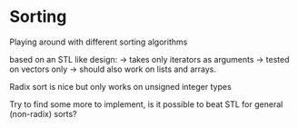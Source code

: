 Sorting
=======

Playing around with different sorting algorithms

based on an STL like design:
 -> takes only iterators as arguments
 -> tested on vectors only 
 -> should also work on lists and arrays.
 
 Radix sort is nice but only works on unsigned integer types
 
 Try to find some more to implement, is it possible to beat STL for general (non-radix) sorts?
